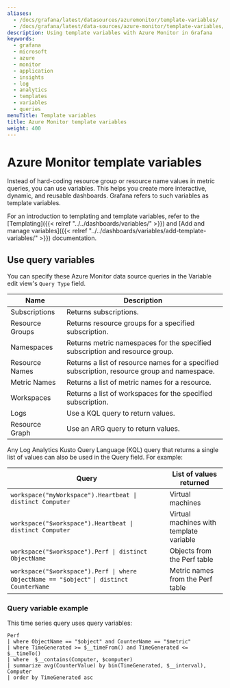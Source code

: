 ```yaml
---
aliases:
  - /docs/grafana/latest/datasources/azuremonitor/template-variables/
  - /docs/grafana/latest/data-sources/azure-monitor/template-variables/
description: Using template variables with Azure Monitor in Grafana
keywords:
  - grafana
  - microsoft
  - azure
  - monitor
  - application
  - insights
  - log
  - analytics
  - templates
  - variables
  - queries
menuTitle: Template variables
title: Azure Monitor template variables
weight: 400
---
```


# Azure Monitor template variables

Instead of hard-coding resource group or resource name values in metric queries, you can use variables.
This helps you create more interactive, dynamic, and reusable dashboards.
Grafana refers to such variables as template variables.

For an introduction to templating and template variables, refer to the [Templating]({{< relref "../../dashboards/variables/" >}}) and [Add and manage variables]({{< relref "../../dashboards/variables/add-template-variables/" >}}) documentation.

## Use query variables

You can specify these Azure Monitor data source queries in the Variable edit view's `Query Type` field.

| Name            | Description                                                                                  |
| --------------- | -------------------------------------------------------------------------------------------- |
| Subscriptions   | Returns subscriptions.                                                                       |
| Resource Groups | Returns resource groups for a specified subscription.                                        |
| Namespaces      | Returns metric namespaces for the specified subscription and resource group.                 |
| Resource Names  | Returns a list of resource names for a specified subscription, resource group and namespace. |
| Metric Names    | Returns a list of metric names for a resource.                                               |
| Workspaces      | Returns a list of workspaces for the specified subscription.                                 |
| Logs            | Use a KQL query to return values.                                                            |
| Resource Graph  | Use an ARG query to return values.                                                           |

Any Log Analytics Kusto Query Language (KQL) query that returns a single list of values can also be used in the Query field.
For example:

| Query                                                                                     | List of values returned                 |
| ----------------------------------------------------------------------------------------- | --------------------------------------- |
| `workspace("myWorkspace").Heartbeat \| distinct Computer`                                 | Virtual machines                        |
| `workspace("$workspace").Heartbeat \| distinct Computer`                                  | Virtual machines with template variable |
| `workspace("$workspace").Perf \| distinct ObjectName`                                     | Objects from the Perf table             |
| `workspace("$workspace").Perf \| where ObjectName == "$object"` `\| distinct CounterName` | Metric names from the Perf table        |

### Query variable example

This time series query uses query variables:

```kusto
Perf
| where ObjectName == "$object" and CounterName == "$metric"
| where TimeGenerated >= $__timeFrom() and TimeGenerated <= $__timeTo()
| where  $__contains(Computer, $computer)
| summarize avg(CounterValue) by bin(TimeGenerated, $__interval), Computer
| order by TimeGenerated asc
```
